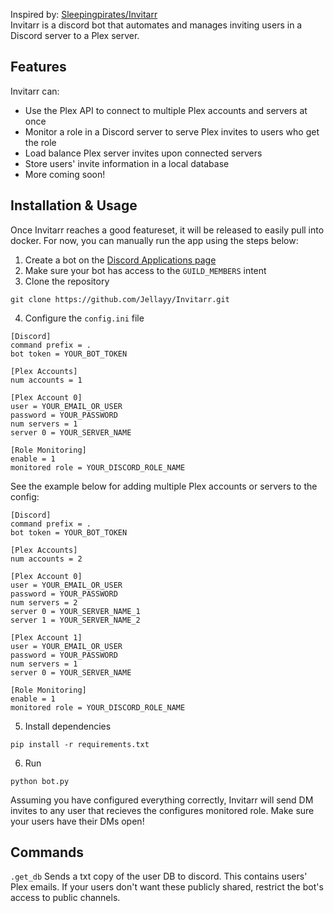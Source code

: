 Inspired by: [Sleepingpirates/Invitarr](https://github.com/Sleepingpirates/Invitarr)
<br>
Invitarr is a discord bot that automates and manages inviting users in a Discord server to a Plex server.
## Features
Invitarr can:
 - Use the Plex API to connect to multiple Plex accounts and servers at once
 - Monitor a role in a Discord server to serve Plex invites to users who get the role
 - Load balance Plex server invites upon connected servers
 - Store users' invite information in a local database
 - More coming soon!
## Installation & Usage
Once Invitarr reaches a good featureset, it will be released to easily pull into docker. For now, you can manually run the app using the steps below:
<br>
1. Create a bot on the [Discord Applications page](https://discord.com/developers/applications)
2. Make sure your bot has access to the `GUILD_MEMBERS` intent
3. Clone the repository
```
git clone https://github.com/Jellayy/Invitarr.git
```
4. Configure the `config.ini` file
```
[Discord]
command prefix = .
bot token = YOUR_BOT_TOKEN

[Plex Accounts]
num accounts = 1

[Plex Account 0]
user = YOUR_EMAIL_OR_USER
password = YOUR_PASSWORD
num servers = 1
server 0 = YOUR_SERVER_NAME

[Role Monitoring]
enable = 1
monitored role = YOUR_DISCORD_ROLE_NAME
```
See the example below for adding multiple Plex accounts or servers to the config:
```
[Discord]
command prefix = .
bot token = YOUR_BOT_TOKEN

[Plex Accounts]
num accounts = 2

[Plex Account 0]
user = YOUR_EMAIL_OR_USER
password = YOUR_PASSWORD
num servers = 2
server 0 = YOUR_SERVER_NAME_1
server 1 = YOUR_SERVER_NAME_2

[Plex Account 1]
user = YOUR_EMAIL_OR_USER
password = YOUR_PASSWORD
num servers = 1
server 0 = YOUR_SERVER_NAME

[Role Monitoring]
enable = 1
monitored role = YOUR_DISCORD_ROLE_NAME
```
5. Install dependencies
```
pip install -r requirements.txt
```
6. Run
```
python bot.py
```
Assuming you have configured everything correctly, Invitarr will send DM invites to any user that recieves the configures monitored role. Make sure your users have their DMs open!
## Commands
`.get_db` Sends a txt copy of the user DB to discord. This contains users' Plex emails. If your users don't want these publicly shared, restrict the bot's access to public channels.

